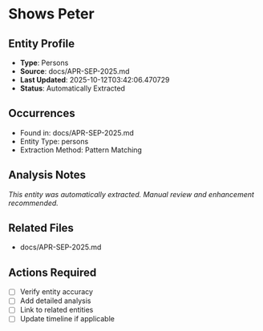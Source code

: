 # Shows Peter

## Entity Profile
- **Type**: Persons
- **Source**: docs/APR-SEP-2025.md
- **Last Updated**: 2025-10-12T03:42:06.470729
- **Status**: Automatically Extracted

## Occurrences
- Found in: docs/APR-SEP-2025.md
- Entity Type: persons
- Extraction Method: Pattern Matching

## Analysis Notes
*This entity was automatically extracted. Manual review and enhancement recommended.*

## Related Files
- docs/APR-SEP-2025.md

## Actions Required
- [ ] Verify entity accuracy
- [ ] Add detailed analysis
- [ ] Link to related entities
- [ ] Update timeline if applicable
